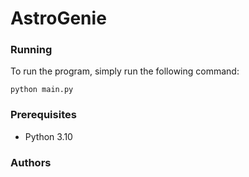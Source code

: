 # AstroGenie

### Running

To run the program, simply run the following command:

```python main.py```

### Prerequisites

- Python 3.10

### Authors

